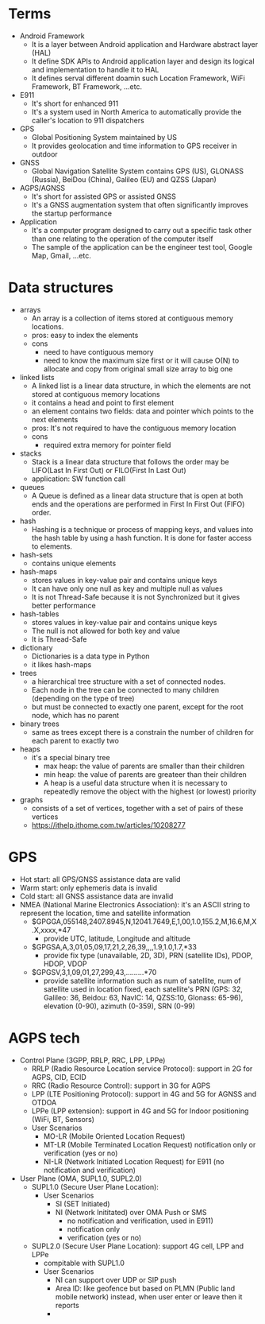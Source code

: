 # Terms
- Android Framework
  - It is a layer between Android application and Hardware abstract layer (HAL)
  - It define SDK APIs to Android application layer and design its logical and implementation to handle it to HAL
  - It defines serval different doamin such Location Framework, WiFi Framework, BT Framework, ...etc.
- E911
  - It's short for enhanced 911
  - It's a system used in North America to automatically provide the caller's location to 911 dispatchers
- GPS
  - Global Positioning System maintained by US
  - It provides geolocation and time information to GPS receiver in outdoor
- GNSS
  - Global Navigation Satellite System contains GPS (US), GLONASS (Russia), BeiDou (China), Galileo (EU) and QZSS (Japan)
- AGPS/AGNSS
  - It's short for assisted GPS or assisted GNSS
  - It's a GNSS augmentation system that often significantly improves the startup performance
- Application
  - It's a computer program designed to carry out a specific task other than one relating to the operation of the computer itself
  - The sample of the application can be the engineer test tool, Google Map, Gmail, ...etc.


# Data structures
- arrays
  - An array is a collection of items stored at contiguous memory locations.
  - pros: easy to index the elements
  - cons
    - need to have contiguous memory
    - need to know the maximum size first or it will cause O(N) to allocate and copy from original small size array to big one
- linked lists
  - A linked list is a linear data structure, in which the elements are not stored at contiguous memory locations
  - it contains a head and point to first element
  - an element contains two fields: data and pointer which points to the next elements
  - pros: It's not required to have the contiguous memory location
  - cons
    - required extra memory for pointer field
- stacks
  - Stack is a linear data structure that follows the order may be LIFO(Last In First Out) or FILO(First In Last Out)
  - application: SW function call
- queues
  - A Queue is defined as a linear data structure that is open at both ends and the operations are performed in First In First Out (FIFO) order.
- hash
  - Hashing is a technique or process of mapping keys, and values into the hash table by using a hash function. It is done for faster access to elements.
- hash-sets
  - contains unique elements
- hash-maps
  - stores values in key-value pair and contains unique keys
  - It can have only one null as key and multiple null as values
  - It is not Thread-Safe because it is not Synchronized but it gives better performance
- hash-tables
  - stores values in key-value pair and contains unique keys
  - The null is not allowed for both key and value
  - It is Thread-Safe
- dictionary
  - Dictionaries is a data type in Python
  - it likes hash-maps
- trees
  - a hierarchical tree structure with a set of connected nodes.
  - Each node in the tree can be connected to many children (depending on the type of tree)
  - but must be connected to exactly one parent, except for the root node, which has no parent
- binary trees
  - same as trees except there is a constrain the number of children for each parent to exactly two
- heaps
  - it's a special binary tree
    - max heap: the value of parents are smaller than their children
    - min heap: the value of parents are greateer than their children
    -  A heap is a useful data structure when it is necessary to repeatedly remove the object with the highest (or lowest) priority
- graphs
  - consists of a set of vertices, together with a set of pairs of these vertices
  - https://ithelp.ithome.com.tw/articles/10208277

# GPS
- Hot start: all GPS/GNSS assistance data are valid
- Warm start: only ephemeris data is invalid
- Cold start: all GNSS assistance data are invalid
- NMEA (National Marine Electronics Association): it's an ASCII string to represent the location, time and satellite information
  - $GPGGA,055148,2407.8945,N,12041.7649,E,1,00,1.0,155.2,M,16.6,M,X.X,xxxx,*47
    - provide UTC, latitude, Longitude and altitude 
  - $GPGSA,A,3,01,05,09,17,21,2,26,39,,,,1.9,1.0,1.7,*33
    - provide fix type (unavailable, 2D, 3D),  PRN (satellite IDs),  PDOP, HDOP, VDOP
  - $GPGSV,3,1,09,01,27,299,43,………*70
    - provide satellite information such as num of satellite, num of satellite used in location fixed, each satellite's PRN (GPS: 32, Galileo: 36, Beidou: 63, NavIC: 14, QZSS:10, Glonass: 65-96), elevation (0-90), azimuth (0-359), SRN (0-99)

# AGPS tech
- Control Plane (3GPP, RRLP, RRC, LPP, LPPe)
  - RRLP (Radio Resource Location service Protocol): support in 2G for AGPS, CID, ECID
  - RRC (Radio Resource Control): support in 3G for AGPS
  - LPP (LTE Positioning Protocol): support in 4G and 5G for AGNSS and OTDOA
  - LPPe (LPP extension): support in 4G and 5G for Indoor positioning (WiFi, BT, Sensors)
  - User Scenarios
    - MO-LR (Mobile Oriented Location Request)
    - MT-LR (Mobile Terminated Location Request) notification only or verification (yes or no)
    - NI-LR (Network Initiated Location Request) for E911 (no notification and verification)
- User Plane (OMA, SUPL1.0, SUPL2.0)
  - SUPL1.0 (Secure User Plane Location): 
    - User Scenarios
      - SI (SET Initiated)
      - NI (Network Inititated) over OMA Push or SMS
        - no notification and verification, used in E911)
        - notification only
        - verification (yes or no)
  - SUPL2.0 (Secure User Plane Location): support 4G cell, LPP and LPPe
    - compitable with SUPL1.0
    - User Scenarios
      - NI can support over UDP or SIP push
      - Area ID: like geofence but based on PLMN (Public land mobile network) instead, when user enter or leave then it reports
      - 
